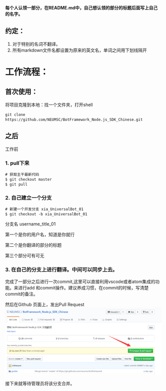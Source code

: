 **每个人认领一部分，在README.md中，自己想认领的部分的标题后面写上自己的名字。**

## 约定：
1. 对于特别的名词不翻译。
2. 所有markdown文件名都设置为原来的英文名，单词之间用下划线隔开


# 工作流程：

## 首次使用：
将项目克隆到本地：找一个文件夹，打开shell
```
git clone  https://github.com/NEUMSC/BotFramework_Node.js_SDK_Chinese.git
```



## 之后
工作前


### 1. pull下来
 ```shell
# 获取主干最新代码
$ git checkout master
$ git pull
```


### 2. 自己建立一个分支
```shell
# 新建一个开发分支 xia_UniversalBot_01
$ git checkout -b xia_UniversalBot_01
```

分支名 username_title_01

第一个是你的用户名，知道是你就行

第二个是你翻译的部分的标题

第三个部分可有可无


### 3. 在自己的分支上进行翻译。中间可以同步上去。

完成了一部分之后进行一次commit,这里可以直接利用vscode或者atom集成的功能。来进行add 和commit操作。建议养成习惯，在commit的时候，写清楚commit的备注。


然后在Github 页面上，发出Pull Request
![pull_request](pic/pull_request.png)

接下来就等待管理员将该分支合并。

